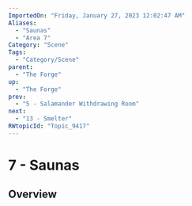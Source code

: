 ```yaml
---
ImportedOn: "Friday, January 27, 2023 12:02:47 AM"
Aliases:
  - "Saunas"
  - "Area 7"
Category: "Scene"
Tags:
  - "Category/Scene"
parent:
  - "The Forge"
up:
  - "The Forge"
prev:
  - "5 - Salamander Withdrawing Room"
next:
  - "13 - Smelter"
RWtopicId: "Topic_9417"
---
```

# 7 - Saunas
## Overview
